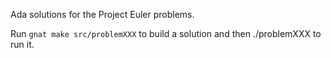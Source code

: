 Ada solutions for the Project Euler problems.

Run `gnat make src/problemXXX` to build a solution and then ./problemXXX to run
it.
